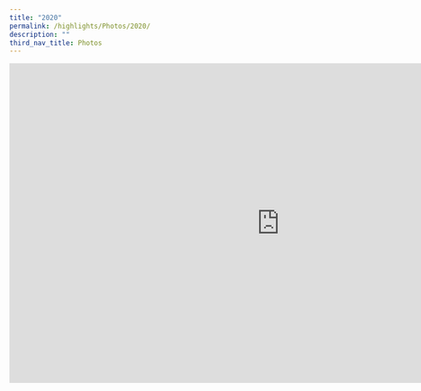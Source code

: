 ```yaml
---
title: "2020"
permalink: /highlights/Photos/2020/
description: ""
third_nav_title: Photos
---
```


<iframe src="https://docs.google.com/presentation/d/e/2PACX-1vQIZ7E97mwjLeFfjSxXz3KYfrDDcoHqrfxrcse7X3_QwT3uCZLW3Ndmtg9zuxlsRirbzyDkB3NlaEKf/embed?start=false&loop=false&delayms=3000" frameborder="0" width="960" height="569" allowfullscreen="true"></iframe>

